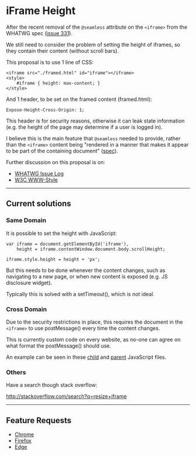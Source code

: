 
# iFrame Height

After the recent removal of the `@seamless` attribute on the `<iframe>` from the WHATWG spec ([issue 331](https://github.com/whatwg/html/issues/331)).

We still need to consider the problem of setting the height of iframes, so they contain their content (without scroll bars).

This proposal is to use 1 line of CSS:

	<iframe src="./framed.html" id="iframe"></iframe>
	<style>
		#iframe { height: max-content; }
	</style>

And 1 header, to be set on the framed content (framed.html):

	Expose-Height-Cross-Origin: 1;

This header is for security reasons, otherwise it can leak state information (e.g. the height of the page may determine if a user is logged in).

I believe this is the main feature that `@seamless` needed to provide, rather than the `<iframe>` content being "rendered in a manner that makes it appear to be part of the containing document" ([spec](https://www.w3.org/html/wg/drafts/html/master/single-page.html#attr-iframe-seamless)).

Further discussion on this proposal is on:

- [WHATWG Issue Log](https://github.com/whatwg/html/issues/555)
- [W3C WWW-Style](https://lists.w3.org/Archives/Public/www-style/2016Jan/0236.html)

---

## Current solutions

### Same Domain

It is possible to set the height with JavaScript:

	var iframe = document.getElementById('iframe'),
		height = iframe.contentWindow.document.body.scrollHeight;

	iframe.style.height = height + 'px';

But this needs to be done whenever the content changes, such as navigating to a new page, or when new content is exposed (e.g. JS disclosure widget).

Typically this is solved with a setTimeout(), which is not ideal.

### Cross Domain

Due to the security restrictions in place, this requires the document in the `<iframe>` to use postMessage() every time the content changes.

This is currently custom code on every website, as no-one can agree on what format the postMessage() should use.

An example can be seen in these [child](/example/size-cross-origin-child.js) and [parent](/example/size-cross-origin-parent.js) JavaScript files.

### Others

Have a search though stack overflow:

http://stackoverflow.com/search?q=resize+iframe

---

## Feature Requests

- [Chrome](https://crbug.com/XXX)
- [Firefox](https://bugzilla.mozilla.org/show_bug.cgi?id=XXX)
- [Edge](https://wpdev.uservoice.com/forums/257854-microsoft-edge-developer/suggestions/XXX)
